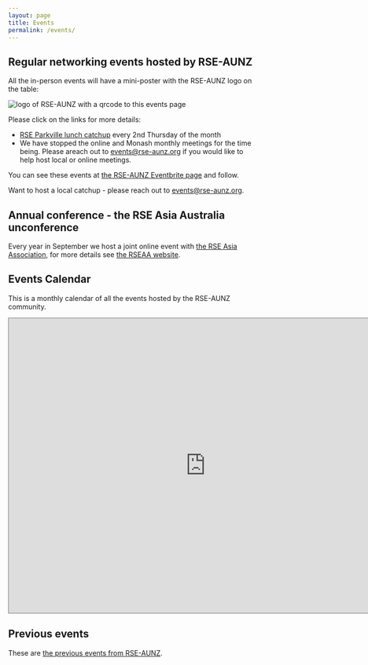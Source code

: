 ```yaml
---
layout: page
title: Events
permalink: /events/
---
```


## Regular networking events hosted by RSE-AUNZ
 
All the in-person events will have a mini-poster with the RSE-AUNZ logo on the table:

![logo of RSE-AUNZ with a qrcode to this events page](/assets/rse-inperson.jpeg)

Please click on the links for more details:
- [RSE Parkville lunch catchup](https://www.eventbrite.co.nz/e/rse-parkville-lunch-catchup-tickets-628136371797) every 2nd Thursday of the month
- We have stopped the online and Monash monthly meetings for the time being. Please areach out to events@rse-aunz.org if you would like to help host local or online meetings.

You can see these events at [the RSE-AUNZ Eventbrite page](https://www.eventbrite.co.nz/o/the-rse-association-of-australia-and-new-zealand-65201929823) and follow.

Want to host a local catchup - please reach out to events@rse-aunz.org.

## Annual conference - the RSE Asia Australia unconference

Every year in September we host a joint online event with [the RSE Asia Association](https://rse-asia.github.io/RSE_Asia/), for more details see [the RSEAA website](https://rseaa.github.io/).

## Events Calendar

This is a monthly calendar of all the events hosted by the RSE-AUNZ community.

<iframe src="https://calendar.google.com/calendar/embed?height=600&wkst=1&ctz=Australia%2FMelbourne&bgcolor=%23ffffff&src=MWRlZjYzM2E5MTZhZmM3NzliNjdhYjBkNjQ1MmM4NTVhMGU0NGJkMTEyN2VlYmNkNjEyM2U5YzY1MGFiYzkxY0Bncm91cC5jYWxlbmRhci5nb29nbGUuY29t&color=%23E4C441" style="border:solid 1px #777" width="800" height="600" frameborder="0" scrolling="no"></iframe>

## Previous events

These are [the previous events from RSE-AUNZ](/previous_events).

